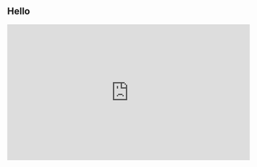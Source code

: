 ## Hello

<iframe width="560" height="315" src="https://www.youtube.com/embed/mlbInsVh3yI&t=4s" frameborder="0" allow="autoplay; encrypted-media" allowfullscreen></iframe>
